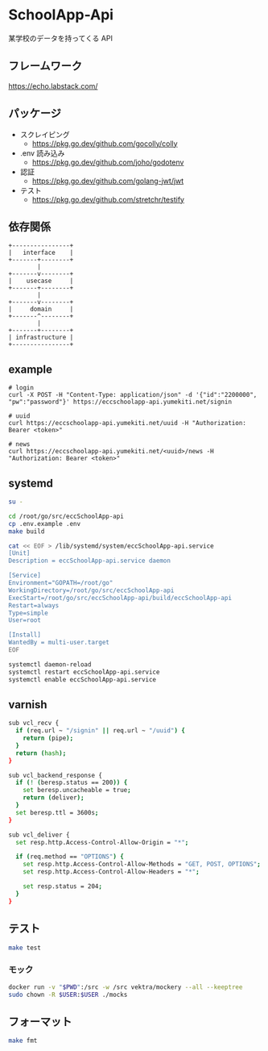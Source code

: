 # SchoolApp-Api

某学校のデータを持ってくる API

## フレームワーク

https://echo.labstack.com/

## パッケージ

- スクレイピング
  - https://pkg.go.dev/github.com/gocolly/colly
- .env 読み込み
  - https://pkg.go.dev/github.com/joho/godotenv
- 認証
  - https://pkg.go.dev/github.com/golang-jwt/jwt
- テスト
  - https://pkg.go.dev/github.com/stretchr/testify

## 依存関係

```
+----------------+
|   interface    |
+-------+--------+
        |
+-------v--------+
|    usecase     |
+-------+--------+
        |
+-------v--------+
|     domain     |
+-------^--------+
        |
+-------+--------+
| infrastructure |
+----------------+
```

## example

```shell
# login
curl -X POST -H "Content-Type: application/json" -d '{"id":"2200000", "pw":"password"}' https://eccschoolapp-api.yumekiti.net/signin

# uuid
curl https://eccschoolapp-api.yumekiti.net/uuid -H "Authorization: Bearer <token>"

# news
curl https://eccschoolapp-api.yumekiti.net/<uuid>/news -H "Authorization: Bearer <token>"
```

## systemd

```sh
su -

cd /root/go/src/eccSchoolApp-api
cp .env.example .env
make build

cat << EOF > /lib/systemd/system/eccSchoolApp-api.service
[Unit]
Description = eccSchoolApp-api.service daemon

[Service]
Environment="GOPATH=/root/go"
WorkingDirectory=/root/go/src/eccSchoolApp-api
ExecStart=/root/go/src/eccSchoolApp-api/build/eccSchoolApp-api
Restart=always
Type=simple
User=root

[Install]
WantedBy = multi-user.target
EOF

systemctl daemon-reload
systemctl restart eccSchoolApp-api.service
systemctl enable eccSchoolApp-api.service
```

## varnish

```sh
sub vcl_recv {
  if (req.url ~ "/signin" || req.url ~ "/uuid") {
    return (pipe);
  }
  return (hash);
}

sub vcl_backend_response {
  if (! (beresp.status == 200)) {
    set beresp.uncacheable = true;
    return (deliver);
  }
  set beresp.ttl = 3600s;
}

sub vcl_deliver {
  set resp.http.Access-Control-Allow-Origin = "*";

  if (req.method == "OPTIONS") {
    set resp.http.Access-Control-Allow-Methods = "GET, POST, OPTIONS";
    set resp.http.Access-Control-Allow-Headers = "*";

    set resp.status = 204;
  }
}
```

## テスト

```sh
make test
```

### モック
  
```sh
docker run -v "$PWD":/src -w /src vektra/mockery --all --keeptree
sudo chown -R $USER:$USER ./mocks
```

## フォーマット
  
```sh
make fmt
```